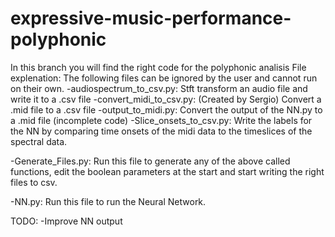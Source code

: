 # expressive-music-performance-polyphonic
In this branch you will find the right code for the polyphonic analisis
File explenation:
  The following files can be ignored by the user and cannot run on their own.
    -audiospectrum_to_csv.py:
      Stft transform an audio file and write it to a .csv file
    -convert_midi_to_csv.py: (Created by Sergio)
      Convert a .mid file to a .csv file
    -output_to_midi.py:
      Convert the output of the NN.py to a .mid file (incomplete code)
    -Slice_onsets_to_csv.py:
      Write the labels for the NN by comparing time onsets of the 
      midi data to the timeslices of the spectral data.
    
  -Generate_Files.py:
    Run this file to generate any of the above called functions, 
    edit the boolean parameters at the start and start writing the right files to csv.

  -NN.py:
    Run this file to run the Neural Network.

TODO:
  -Improve NN output
